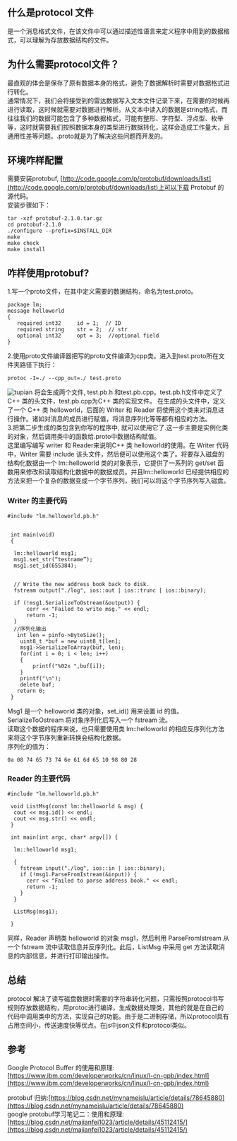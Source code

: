 ## 什么是protocol 文件
是一个消息格式文件，在该文件中可以通过描述性语言来定义程序中用到的数据格式，可以理解为存放数据结构的文件。  
## 为什么需要protocol文件？
最直观的体会是保存了原有数据本身的格式，避免了数据解析时需要对数据格式进行转化。  
通常情况下，我们会将接受到的雷达数据写入文本文件记录下来，在需要的时候再进行读取，这时候就需要对数据进行解析。从文本中读入的数据是string格式，而往往我们的数据可能包含了多种数据格式，可能有整形、字符型、浮点型、枚举等，这时就需要我们按照数据本身的类型进行数据转化，这样会造成工作量大，且通用性差等问题。.proto就是为了解决这些问题而开发的。  
## 环境咋样配置
需要安装protobuf, [http://code.google.com/p/protobuf/downloads/list](http://code.google.com/p/protobuf/downloads/list)上可以下载 Protobuf 的源代码。   
安装步骤如下：  
```
tar -xzf protobuf-2.1.0.tar.gz 
cd protobuf-2.1.0 
./configure --prefix=$INSTALL_DIR 
make 
make check 
make install
```
## 咋样使用protobuf? 
1.写一个proto文件，在其中定义需要的数据结构，命名为test.proto。  
```
package lm; 
message helloworld 
{ 
   required int32     id = 1;  // ID 
   required string    str = 2;  // str 
   optional int32     opt = 3;  //optional field 
}
```
2.使用proto文件编译器把写的proto文件编译为cpp类。进入到test.proto所在文件夹路径下执行：  
```
protoc -I=./ --cpp_out=./ test.proto  
```
![tupian](开发者文件/pic/protocol.png)
将会生成两个文件, test.pb.h 和test.pb.cpp。test.pb.h文件中定义了 C++ 类的头文件，test.pb.cpp为C++ 类的实现文件。
在生成的头文件中，定义了一个 C++ 类 helloworld，后面的 Writer 和 Reader 将使用这个类来对消息进行操作。诸如对消息的成员进行赋值，将消息序列化等等都有相应的方法。  
3.把第二步生成的类包含到你写的程序中, 就可以使用它了.这一步主要是实例化类的对象，然后调用类中的函数给.proto中数据结构赋值。  
这里编写编写 writer 和 Reader来说明C++ 类 helloworld的使用。在 Writer 代码中，Writer 需要 include 该头文件，然后便可以使用这个类了。将要存入磁盘的结构化数据由一个 lm::helloworld 类的对象表示，它提供了一系列的 get/set 函数用来修改和读取结构化数据中的数据成员。并且lm::helloworld 已经提供相应的方法来把一个复杂的数据变成一个字节序列，我们可以将这个字节序列写入磁盘。  
### Writer 的主要代码
```
#include "lm.helloworld.pb.h"

 
 int main(void) 
 { 
   
  lm::helloworld msg1; 
  msg1.set_str(“testname”); 
  msg1.set_id(655384); 
  
     
  // Write the new address book back to disk. 
  fstream output("./log", ios::out | ios::trunc | ios::binary); 
         
  if (!msg1.SerializeToOstream(&output)) { 
      cerr << "Failed to write msg." << endl; 
      return -1; 
  }         
  //序列化输出
   int len = pinfo->ByteSize();
    uint8_t *buf = new uint8_t[len];
    msg1->SerializeToArray(buf, len);
    for(int i = 0; i < len; i++)
    {
        printf("%02x ",buf[i]);
    }
    printf("\n");
    delete buf;
   return 0; 
 }
```
Msg1 是一个 helloworld 类的对象，set_id() 用来设置 id 的值。SerializeToOstream 将对象序列化后写入一个 fstream 流。   
读取这个数据的程序来说，也只需要使用类 lm::helloworld 的相应反序列化方法来将这个字节序列重新转换会结构化数据。  
序列化的值为：
```
0a 08 74 65 73 74 6e 61 6d 65 10 98 80 28
```
### Reader 的主要代码
```
#include "lm.helloworld.pb.h" 

 void ListMsg(const lm::helloworld & msg) { 
  cout << msg.id() << endl; 
  cout << msg.str() << endl; 
 } 
  
 int main(int argc, char* argv[]) { 
 
  lm::helloworld msg1; 
  
  { 
    fstream input("./log", ios::in | ios::binary); 
    if (!msg1.ParseFromIstream(&input)) { 
      cerr << "Failed to parse address book." << endl; 
      return -1; 
    } 
  } 
  
  ListMsg(msg1); 

 }
```
同样，Reader 声明类 helloworld 的对象 msg1，然后利用 ParseFromIstream 从一个 fstream 流中读取信息并反序列化。此后，ListMsg 中采用 get 方法读取消息的内部信息，并进行打印输出操作。  
## 总结
protocol 解决了读写磁盘数据时需要的字符串转化问题，只需按照protocol书写规则存放数据结构，用protoc进行编译，生成数据处理类，其他的就是在自己的代码中调用类中的方法，实现自己的功能。由于是二进制存储，所以protocol具有占用空间小，传送速度快等优点。在js中json文件和protocol类似。
## 参考
Google Protocol Buffer 的使用和原理:[https://www.ibm.com/developerworks/cn/linux/l-cn-gpb/index.html](https://www.ibm.com/developerworks/cn/linux/l-cn-gpb/index.html)  

protobuf 归纳:[https://blog.csdn.net/mynameislu/article/details/78645880](https://blog.csdn.net/mynameislu/article/details/78645880)  
google protobuf学习笔记二：使用和原理:[https://blog.csdn.net/majianfei1023/article/details/45112415/](https://blog.csdn.net/majianfei1023/article/details/45112415/)  

